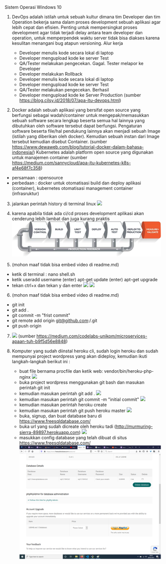 Sistem Operasi Windows 10

1. DevOps adalah istilah untuk sebuah kultur dimana tim Developer dan tim Operation bekerja sama dalam proses development sebuah aplikasi agar lebih cepat dan efisien. 
Penting untuk mempersingkat proses development agar tidak terjadi delay antara team developer dan operation, untuk memperpendek waktu server tidak bisa diakses karena kesulitan menangani bug atapun versioning.
Alur kerja
    - Developer menulis kode secara lokal di laptop
    - Developer mengupload kode ke server Test
    - QA/Tester melakukan pengecekan. Gagal. Tester melapor ke Developer
    - Developer melakukan Rollback
    - Developer menulis kode secara lokal di laptop
    - Developer mengupload kode ke server Test
    - QA/Tester melakukan pengecekan. Berhasil
    - Developer mengupload kode ke Server Production
 (sumber https://blog.cilsy.id/2018/07/apa-itu-devops.html)

 2. Docker adalah sebuah aplikasi yang bersifat open source yang berfungsi sebagai wadah/container untuk mengepak/memasukkan sebuah software secara lengkap beserta semua hal lainnya yang dibutuhkan oleh software tersebut dapat berfungsi. Pengaturan software beserta file/hal pendukung lainnya akan menjadi sebuah Image (istilah yang diberikan oleh docker). Kemudian sebuah instan dari Image tersebut kemudian disebut Container. (sumber https://www.dewaweb.com/blog/tutorial-docker-dalam-bahasa-indonesia/)
Kubernetes adalah platform open source yang digunakan untuk manajemen container
 (sumber https://medium.com/sannycloud/apa-itu-kubernetes-k8s-af4e68f7c358)
-   persamaan : opensource
-   perbedaan : docker untuk otomatisasi build dan deploy aplikasi (container), kubernetes otomatisasi management container (infrasruktur)

 3. jalankan perintah history di terminal linux ![](images/03.webp)

 4. karena apabila tidak ada ci/cd proses development aplikasi akan cenderung lebih lambat dan juga kurang praktis ![](images/04.webp)

 5. (mohon maaf tidak bisa embed video di readme.md)
 -  ketik di terminal : nano shell.sh
 -  ketik useradd username (enter) apt-get update (enter) apt-get upgrade
 -  tekan ctrl+x dan tekan y dan enter
    ![](images/05-step-01.webp)
    ![](images/05-step-02.webp)
 6. (mohon maaf tidak bisa embed video di readme.md)
 -  git init
 -  git add .
 -  git commit -m "frist commit"
 -  git remote add origin git@github.com:<username>/<namarepo>.git
 -  git push origin <nama branch>

 7. ![](images/07.webp) (sumber https://medium.com/codelabs-unikom/microservices-apaan-tuh-b9f5d56e8848)

 8. Komputer yang sudah diinstal heroku cli, sudah login heroku dan sudah mempunyai project wordpress yang akan dideploy, kemudian ikuti langkah-langkah berikut ini :
     -  buat file bernama procfile dan ketik web: vendor/bin/heroku-php-nginx ![](images/08-step1.png)
     -  buka project wordpress menggunakan git bash dan masukan perintah git init
     -  kemudian masukan perintah git add . ![](images/08-step2-3.png)
     -  kemudian masukan perintah git commit -m "initial commit" ![](images/08-step4.png)
     -  kemudian masukan perintah heroku create
     -  kemudian masukan perintah git push heroku master ![](images/08-step5-6.png)
     -  buka, signup, dan buat database baru di https://www.freesqldatabase.com/
     -  buka url yang sudah dicreate oleh heroku tadi (http://murmuring-sierra-89897.herokuapp.com) ![](images/08-step7-8.png)
     -  masukkan config database yang telah dibuat di situs https://www.freesqldatabase.com/ ![](images/08-step-9.png)